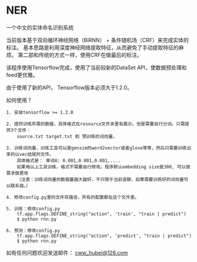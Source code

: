 # NER
一个中文的实体命名识别系统

当前版本基于双向循环神经网络（BiRNN） + 条件随机场（CRF）来完成实体的标注。 基本思路是利用深度神经网络提取特征，从而避免了手动提取特征的麻烦。
第二部和传统的方式一样，使用CRF在做最后的标注。

该程序使用Tensorflow完成，使用了当前较新的DataSet API，使数据预处理和feed更优雅。

由于使用了新的API， Tensorflow版本必须大于1.2.0。

如何使用？

    1. 安装tensorflow >= 1.2.0
    
    2. 提供训练所需的数据，具体格式在resource文件夹里有展示。但是需要自行分词。只需提供3个文件：
        source.txt target.txt 和 预训练的词向量。
        
    3. 训练词向量，训练工具可以是gensim的word2vector或者glove等等，然后只需要训练出来的以vec结尾的文件。
        具体格式是： 单词A: 0.001,0.001,0.001,....
        如果用以上工具训练，格式不需要自行修改。程序默认embedding size是300, 可以按需求做更改
        （注意：训练词向量的数据量越大越好，不只限于当前语聊，如果需要训练好的词向量可以联系我。）
        
    4. 修改config.py里的文件存路径，所有的配置都在这个文件里。
    
    5. 训练：修改config.py
        tf.app.flags.DEFINE_string("action", 'train', "train | predict")
        $ python rnn.py
        
    6. 预测：修改config.py
        tf.app.flags.DEFINE_string("action", 'predict', "train | predict")
        $ python rnn.py


如有任何问题欢迎发送邮件： cww_hubei@126.com
